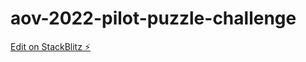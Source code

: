 # aov-2022-pilot-puzzle-challenge

[Edit on StackBlitz ⚡️](https://stackblitz.com/edit/aov-2022-pilot-puzzle-44rpfu)